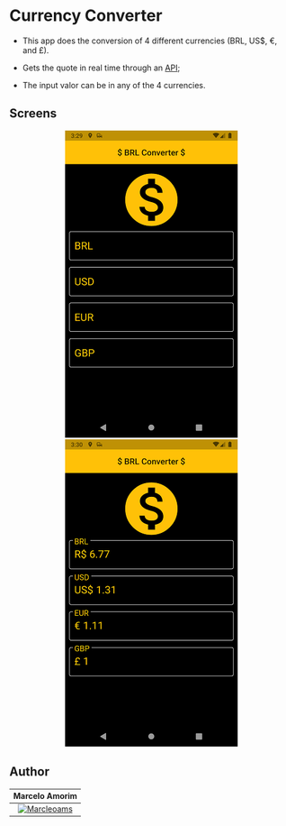 # Currency Converter

- This app does the conversion of 4 different currencies (BRL, US$, €, and £).

- Gets the quote in real time through an  <a href='https://hgbrasil.com/status/finance'>API</a>;

- The input valor can be in any of the 4 currencies.

## Screens

<p align="center">
<img src='screenshots/initial_screen.png'/>
<img src='screenshots/example.png'/>
</p>

## Author

| **Marcelo Amorim** |
| :---: |
| [![Marcleoams](https://avatars2.githubusercontent.com/u/63866348?s=200)](https://www.linkedin.com/in/marceloams/) |